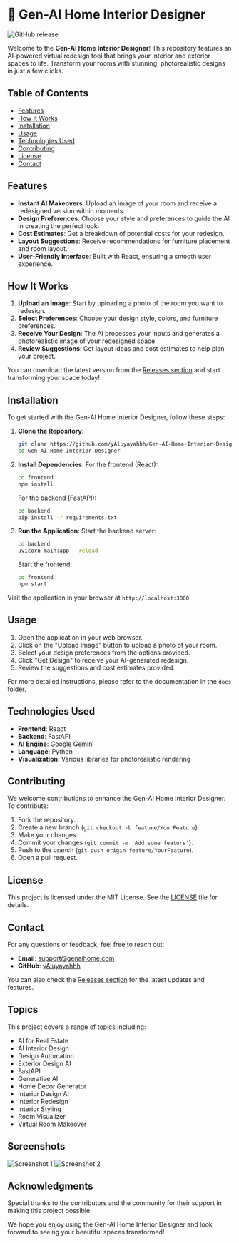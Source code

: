 # 🌟 Gen-AI Home Interior Designer

![GitHub release](https://img.shields.io/badge/Latest%20Release-v1.0-blue)

Welcome to the **Gen-AI Home Interior Designer**! This repository features an AI-powered virtual redesign tool that brings your interior and exterior spaces to life. Transform your rooms with stunning, photorealistic designs in just a few clicks.

## Table of Contents

- [Features](#features)
- [How It Works](#how-it-works)
- [Installation](#installation)
- [Usage](#usage)
- [Technologies Used](#technologies-used)
- [Contributing](#contributing)
- [License](#license)
- [Contact](#contact)

## Features

- **Instant AI Makeovers**: Upload an image of your room and receive a redesigned version within moments.
- **Design Preferences**: Choose your style and preferences to guide the AI in creating the perfect look.
- **Cost Estimates**: Get a breakdown of potential costs for your redesign.
- **Layout Suggestions**: Receive recommendations for furniture placement and room layout.
- **User-Friendly Interface**: Built with React, ensuring a smooth user experience.

## How It Works

1. **Upload an Image**: Start by uploading a photo of the room you want to redesign.
2. **Select Preferences**: Choose your design style, colors, and furniture preferences.
3. **Receive Your Design**: The AI processes your inputs and generates a photorealistic image of your redesigned space.
4. **Review Suggestions**: Get layout ideas and cost estimates to help plan your project.

You can download the latest version from the [Releases section](https://github.com/yAluyayahhh/Gen-AI-Home-Interior-Designer/releases) and start transforming your space today!

## Installation

To get started with the Gen-AI Home Interior Designer, follow these steps:

1. **Clone the Repository**:
   ```bash
   git clone https://github.com/yAluyayahhh/Gen-AI-Home-Interior-Designer.git
   cd Gen-AI-Home-Interior-Designer
   ```

2. **Install Dependencies**:
   For the frontend (React):
   ```bash
   cd frontend
   npm install
   ```

   For the backend (FastAPI):
   ```bash
   cd backend
   pip install -r requirements.txt
   ```

3. **Run the Application**:
   Start the backend server:
   ```bash
   cd backend
   uvicorn main:app --reload
   ```

   Start the frontend:
   ```bash
   cd frontend
   npm start
   ```

Visit the application in your browser at `http://localhost:3000`.

## Usage

1. Open the application in your web browser.
2. Click on the "Upload Image" button to upload a photo of your room.
3. Select your design preferences from the options provided.
4. Click "Get Design" to receive your AI-generated redesign.
5. Review the suggestions and cost estimates provided.

For more detailed instructions, please refer to the documentation in the `docs` folder.

## Technologies Used

- **Frontend**: React
- **Backend**: FastAPI
- **AI Engine**: Google Gemini
- **Language**: Python
- **Visualization**: Various libraries for photorealistic rendering

## Contributing

We welcome contributions to enhance the Gen-AI Home Interior Designer. To contribute:

1. Fork the repository.
2. Create a new branch (`git checkout -b feature/YourFeature`).
3. Make your changes.
4. Commit your changes (`git commit -m 'Add some feature'`).
5. Push to the branch (`git push origin feature/YourFeature`).
6. Open a pull request.

## License

This project is licensed under the MIT License. See the [LICENSE](LICENSE) file for details.

## Contact

For any questions or feedback, feel free to reach out:

- **Email**: support@genaihome.com
- **GitHub**: [yAluyayahhh](https://github.com/yAluyayahhh)

You can also check the [Releases section](https://github.com/yAluyayahhh/Gen-AI-Home-Interior-Designer/releases) for the latest updates and features.

## Topics

This project covers a range of topics including:

- AI for Real Estate
- AI Interior Design
- Design Automation
- Exterior Design AI
- FastAPI
- Generative AI
- Home Decor Generator
- Interior Design AI
- Interior Redesign
- Interior Styling
- Room Visualizer
- Virtual Room Makeover

## Screenshots

![Screenshot 1](https://via.placeholder.com/600x400?text=Design+Preview+1)
![Screenshot 2](https://via.placeholder.com/600x400?text=Design+Preview+2)

## Acknowledgments

Special thanks to the contributors and the community for their support in making this project possible. 

We hope you enjoy using the Gen-AI Home Interior Designer and look forward to seeing your beautiful spaces transformed!
